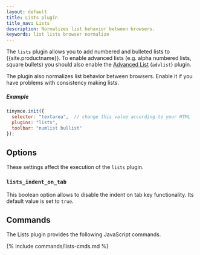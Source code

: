 ```yaml
---
layout: default
title: Lists plugin
title_nav: Lists
description: Normalizes list behavior between browsers.
keywords: list lists browser normalize
---
```


The `lists` plugin allows you to add numbered and bulleted lists to {{site.productname}}. To enable advanced lists (e.g. alpha numbered lists, square bullets) you should also enable the [Advanced List](../advlist/) (`advlist`) plugin.

The plugin also normalizes list behavior between browsers. Enable it if you have problems with consistency making lists.

##### Example

```js
tinymce.init({
  selector: "textarea",  // change this value according to your HTML
  plugins: "lists",
  toolbar: "numlist bullist"
});
```

## Options

These settings affect the execution of the `lists` plugin.

### `lists_indent_on_tab`

This boolean option allows to disable the indent on tab key functionality. Its default value is set to `true`.

## Commands

The Lists plugin provides the following JavaScript commands.

{% include commands/lists-cmds.md %}
